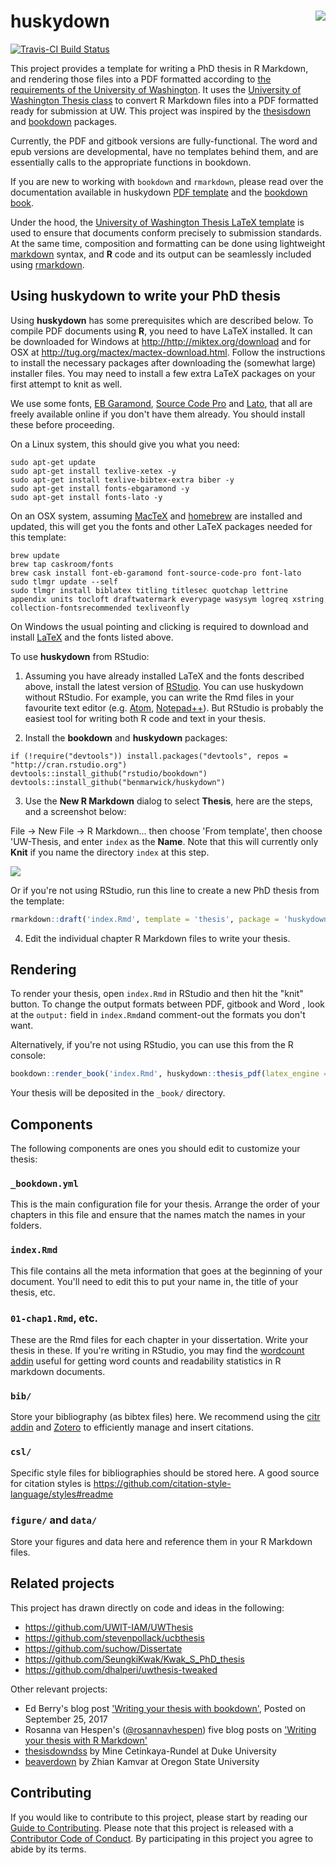  

# huskydown <img src="inst/rmarkdown/templates/thesis/skeleton/figure/uw-100px.png" align="right" />

[![Travis-CI Build Status](https://travis-ci.org/benmarwick/huskydown.svg?branch=master)](https://travis-ci.org/benmarwick/huskydown)

This project provides a template for writing a PhD thesis in R Markdown, and rendering those files into a PDF formatted according to [the requirements of the University of Washington](https://grad.uw.edu/for-students-and-post-docs/degree-requirements/thesisdissertation/final-submission-of-your-thesisdissertation/). It uses the [University of Washington Thesis class](http://staff.washington.edu/fox/tex/) to convert R Markdown files into a PDF formatted ready for submission at UW. This project was inspired by the [thesisdown](https://github.com/ismayc/thesisdown) and [bookdown](https://github.com/rstudio/bookdown) packages.

Currently, the PDF and gitbook versions are fully-functional. The word and epub versions are developmental, have no templates behind them, and are essentially calls to the appropriate functions in bookdown.

If you are new to working with `bookdown` and `rmarkdown`, please read over the documentation available in huskydown [PDF template](index/_book/thesis.pdf) and the [bookdown book](https://bookdown.org/yihui/bookdown/).

Under the hood, the [University of Washington Thesis LaTeX template](https://github.com/UWIT-IAM/UWThesis) is used to ensure that documents conform precisely to submission standards. At the same time, composition and formatting can be done using lightweight [markdown](http://rmarkdown.rstudio.com/authoring_basics.html) syntax, and **R** code and its output can be seamlessly included using [rmarkdown](http://rmarkdown.rstudio.com).

## Using huskydown to write your PhD thesis

Using **huskydown** has some prerequisites which are described below. To compile PDF documents using **R**, you need to have LaTeX installed. It can be downloaded for Windows at <http://http://miktex.org/download> and for OSX at <http://tug.org/mactex/mactex-download.html>.  Follow the instructions to install the necessary packages after downloading the (somewhat large) installer files. You may need to install a few extra LaTeX packages on your first attempt to knit as well.

We use some fonts, [EB Garamond](https://github.com/georgd/EB-Garamond), [Source Code Pro](https://github.com/adobe-fonts/source-code-pro/) and [Lato](http://www.latofonts.com/lato-free-fonts/), that all are freely available online if you don't have them already. You should install these before proceeding. 

On a Linux system, this should give you what you need:

```
sudo apt-get update 
sudo apt-get install texlive-xetex -y 
sudo apt-get install texlive-bibtex-extra biber -y 
sudo apt-get install fonts-ebgaramond -y 
sudo apt-get install fonts-lato -y 
```

On an OSX system, assuming [MacTeX](http://tug.org/mactex/mactex-download.html) and [homebrew](https://brew.sh/) are installed and updated, this will get you the fonts and other LaTeX packages needed for this template:

```
brew update
brew tap caskroom/fonts
brew cask install font-eb-garamond font-source-code-pro font-lato
sudo tlmgr update --self
sudo tlmgr install biblatex titling titlesec quotchap lettrine appendix units tocloft draftwatermark everypage wasysym logreq xstring collection-fontsrecommended texliveonfly 
```

On Windows the usual pointing and clicking is required to download and install [LaTeX](http://http://miktex.org/download) and the fonts listed above. 

To use **huskydown** from RStudio:

1) Assuming you have already installed LaTeX and the fonts described above, install the latest version of [RStudio](http://www.rstudio.com/products/rstudio/download/). You can use huskydown without RStudio. For example, you can write the Rmd files in your favourite text editor (e.g. [Atom](https://atom.io/), [Notepad++](https://notepad-plus-plus.org/)). But RStudio is probably the easiest tool for writing both R code and text in your thesis. 

2) Install the **bookdown** and **huskydown** packages: 

```
if (!require("devtools")) install.packages("devtools", repos = "http://cran.rstudio.org")
devtools::install_github("rstudio/bookdown")
devtools::install_github("benmarwick/huskydown")
```

3) Use the **New R Markdown** dialog to select **Thesis**, here are the steps, and a screenshot below:

File -> New File -> R Markdown... then choose 'From template', then choose 'UW-Thesis, and enter `index` as the **Name**. Note that this will currently only **Knit** if you name the directory `index` at this step. 

![](uw_thesis_rmd.png)

Or if you're not using RStudio, run this line to create a new PhD thesis from the template:

```r
rmarkdown::draft('index.Rmd', template = 'thesis', package = 'huskydown', create_dir = TRUE)
```


4) Edit the individual chapter R Markdown files to write your thesis.

## Rendering

To render your thesis, open `index.Rmd` in RStudio and then hit the
"knit" button. To change the output formats between PDF, gitbook and Word ,
look at the `output:` field in `index.Rmd`and comment-out the formats 
you don't want.

Alternatively, if you're not using RStudio, you can use this from the R console:

```r
bookdown::render_book('index.Rmd', huskydown::thesis_pdf(latex_engine = 'xelatex'))
```

Your thesis will be deposited in the `_book/` directory.

## Components

The following components are ones you should edit to customize your thesis:

### `_bookdown.yml`

This is the main configuration file for your thesis. Arrange the order of your
chapters in this file and ensure that the names match the names in your folders. 
### `index.Rmd`

This file contains all the meta information that goes at the beginning of your
document. You'll need to edit this to put your name in, the title of your thesis, etc.

### `01-chap1.Rmd`, etc.

These are the Rmd files for each chapter in your dissertation. Write your thesis in these. If you're writing in RStudio, you may find the [wordcount addin](https://github.com/benmarwick/wordcountaddin) useful for getting word counts and readability statistics in R markdown documents. 

### `bib/`

Store your bibliography (as bibtex files) here. We recommend using the [citr addin](https://github.com/crsh/citr) and [Zotero](https://www.zotero.org/) to 
efficiently manage and insert citations. 

### `csl/`

Specific style files for bibliographies should be stored here. A good source for
citation styles is https://github.com/citation-style-language/styles#readme

### `figure/` and `data/`

Store your figures and data here and reference them in your R Markdown files. 

## Related projects

This project has drawn directly on code and ideas in the following:

- https://github.com/UWIT-IAM/UWThesis    
- https://github.com/stevenpollack/ucbthesis  
- https://github.com/suchow/Dissertate    
- https://github.com/SeungkiKwak/Kwak_S_PhD_thesis    
- https://github.com/dhalperi/uwthesis-tweaked     

Other relevant projects:

- Ed Berry's blog post ['Writing your thesis with bookdown'](https://eddjberry.netlify.com/post/writing-your-thesis-with-bookdown/), Posted on September 25, 2017    
- Rosanna van Hespen's ([@rosannavhespen](https://twitter.com/rosannavhespen?lang=en)) five blog posts on ['Writing your thesis with R Markdown'](https://rosannavanhespenresearch.wordpress.com/2016/02/03/writing-your-thesis-with-r-markdown-1-getting-started/)
- [thesisdowndss](https://github.com/mine-cetinkaya-rundel/thesisdowndss) by Mine Cetinkaya-Rundel at Duke University    
- [beaverdown](https://github.com/zkamvar/beaverdown) by Zhian Kamvar at Oregon State University

## Contributing

If you would like to contribute to this project, please start by reading our [Guide to Contributing](CONTRIBUTING.md). Please note that this project is released with a [Contributor Code of Conduct](CONDUCT.md). By participating in this project you agree to abide by its terms.

<!--
To update the PDF template stored in inst/ assuming we are at top level:

rmarkdown::draft('index.Rmd', template = 'thesis', package = 'huskydown', create_dir = TRUE, edit = FALSE)

setwd('index')

bookdown::render_book('index.Rmd', huskydown::thesis_pdf(latex_engine = 'xelatex'))

-->

